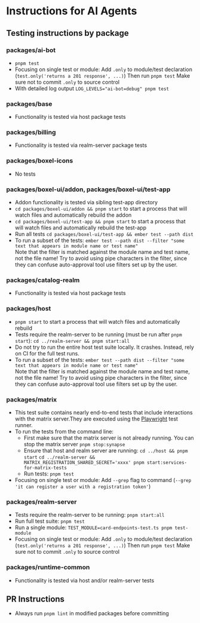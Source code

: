 # Instructions for AI Agents

## Testing instructions by package

### packages/ai-bot

- `pnpm test`
- Focusing on single test or module:
  Add `.only` to module/test declaration (`test.only('returns a 201 response', ...)`)
  Then run `pnpm test`
  Make sure not to commit `.only` to source control
- With detailed log output
  `LOG_LEVELS="ai-bot=debug" pnpm test`

### packages/base

- Functionality is tested via host package tests

### packages/billing

- Functionality is tested via realm-server package tests

### packages/boxel-icons

- No tests

### packages/boxel-ui/addon, packages/boxel-ui/test-app

- Addon functionality is tested via sibling test-app directory
- `cd packages/boxel-ui/addon && pnpm start` to start a process that will watch files and automatically rebuild the addon
- `cd packages/boxel-ui/test-app && pnpm start` to start a process that will watch files and automatically rebuild the test-app
- Run all tests
  `cd packages/boxel-ui/test-app && ember test --path dist`
- To run a subset of the tests:
  `ember test --path dist --filter "some text that appears in module name or test name"`  
  Note that the filter is matched against the module name and test name, not the file name! Try to avoid using pipe characters in the filter, since they can confuse auto-approval tool use filters set up by the user.

### packages/catalog-realm

- Functionality is tested via host package tests

### packages/host

- `pnpm start` to start a process that will watch files and automatically rebuild
- Tests require the realm-server to be running (must be run after `pnpm start`):
  `cd ../realm-server && pnpm start:all`
- Do not try to run the entire host test suite locally. It crashes. Instead, rely on CI for the full test runs.
- To run a subset of the tests:
  `ember test --path dist --filter "some text that appears in module name or test name"`  
  Note that the filter is matched against the module name and test name, not the file name! Try to avoid using pipe characters in the filter, since they can confuse auto-approval tool use filters set up by the user.

### packages/matrix

- This test suite contains nearly end-to-end tests that include interactions with the matrix server.They are executed using the [Playwright](https://playwright.dev/) test runner.
- To run the tests from the command line:
  - First make sure that the matrix server is not already running. You can stop the matrix server
    `pnpm stop:synapse`
  - Ensure that host and realm server are running:
    `cd ../host && pnpm start`
    `cd ../realm-server && MATRIX_REGISTRATION_SHARED_SECRET='xxxx' pnpm start:services-for-matrix-tests`
  - Run tests:
    `pnpm test`
- Focusing on single test or module:
  Add `--grep` flag to command (`--grep 'it can register a user with a registration token'`)

### packages/realm-server

- Tests require the realm-server to be running:
  `pnpm start:all`
- Run full test suite:
  `pnpm test`
- Run a single module:
  `TEST_MODULE=card-endpoints-test.ts pnpm test-module`
- Focusing on single test or module:
  Add `.only` to module/test declaration (`test.only('returns a 201 response', ...)`)
  Then run `pnpm test`
  Make sure not to commit `.only` to source control

### packages/runtime-common

- Functionality is tested via host and/or realm-server tests

## PR Instructions

- Always run `pnpm lint` in modified packages before committing
